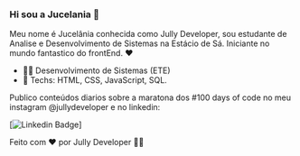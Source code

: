 ### Hi sou a Jucelania 👋

Meu nome é Jucelânia conhecida como Jully Developer, sou estudante de Analise e Desenvolvimento de Sistemas na Estácio de Sá.
Iniciante no mundo fantastico do frontEnd. ❤️

- 👩‍💻 Desenvolvimento de Sistemas (ETE)
- 🚀 Techs: HTML, CSS, JavaScript, SQL.

Publico conteúdos diarios sobre a maratona dos #100 days of code no meu instagram @jullydeveloper e no linkedin: 

[![Linkedin Badge](https://img.shields.io/badge/https://www.linkedin.com/in/jucel%C3%A2nia-silva-56a375197/)]

Feito com ❤️ por Jully Developer 👋🏽
